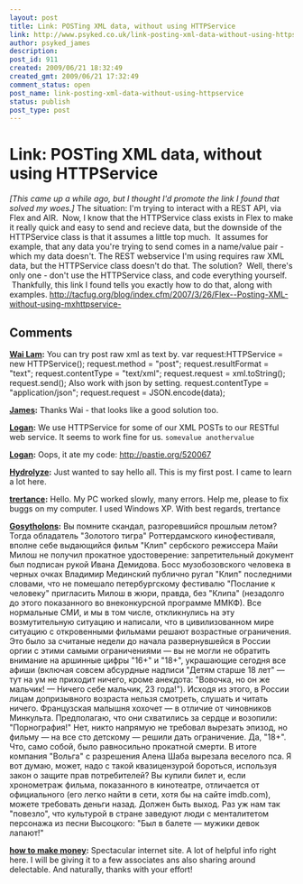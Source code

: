 ```yaml
---
layout: post
title: Link: POSTing XML data, without using HTTPService
link: http://www.psyked.co.uk/link-posting-xml-data-without-using-httpservice/
author: psyked_james
description: 
post_id: 911
created: 2009/06/21 18:32:49
created_gmt: 2009/06/21 17:32:49
comment_status: open
post_name: link-posting-xml-data-without-using-httpservice
status: publish
post_type: post
---
```


# Link: POSTing XML data, without using HTTPService

_[This came up a while ago, but I thought I'd promote the link I found that solved my woes.]_ The situation: I'm trying to interact with a REST API, via Flex and AIR.  Now, I know that the HTTPService class exists in Flex to make it really quick and easy to send and recieve data, but the downside of the HTTPService class is that it assumes a little top much.  It assumes for example, that any data you're trying to send comes in a name/value pair - which my data doesn't. The REST webservice I'm using requires raw XML data, but the HTTPService class doesn't do that. The solution?  Well, there's only one - don't use the HTTPService class, and code everything yourself.  Thankfully, this link I found tells you exactly how to do that, along with examples. <http://tacfug.org/blog/index.cfm/2007/3/26/Flex--Posting-XML-without-using-mxhttpservice->

## Comments

**[Wai Lam](#642 "2009-06-22 04:52:31"):** You can try post raw xml as text by. var request:HTTPService = new HTTPService(); request.method = "post"; request.resultFormat = "text"; request.contentType = "text/xml"; request.request = xml.toString(); request.send(); Also work with json by setting. request.contentType = "application/json"; request.request = JSON.encode(data);

**[James](#643 "2009-06-22 08:14:30"):** Thanks Wai - that looks like a good solution too.

**[Logan](#644 "2009-06-22 12:15:18"):** We use HTTPService for some of our XML POSTs to our RESTful web service. It seems to work fine for us. ` somevalue anothervalue `

**[Logan](#645 "2009-06-22 12:17:33"):** Oops, it ate my code: http://pastie.org/520067

**[Hydrolyze](#646 "2009-10-16 02:20:56"):** Just wanted to say hello all. This is my first post. I came to learn a lot here.

**[trertance](#647 "2009-11-09 15:06:12"):** Hello. My PC worked slowly, many errors. Help me, please to fix buggs on my computer. I used Windows XP. With best regards, trertance

**[Gosytholons](#648 "2013-05-04 22:51:45"):** Вы помните скандал, разгоревшийся прошлым летом? Тогда обладатель "Золотого тигра" Роттердамского кинофестиваля, вполне себе выдающийся фильм "Клип" сербского режиссера Майи Милош не получил прокатное удостоверение: запретительный документ был подписан рукой Ивана Демидова. Босс музобозовского человека в черных очках Владимир Мединский публично ругал "Клип" последними словами, что не помешало петербургскому фестивалю "Послание к человеку" пригласить Милош в жюри, правда, без "Клипа" (незадолго до этого показанного во внеконкурсной программе ММКФ). Все нормальные СМИ, и мы в том числе, откликнулись на эту возмутительную ситуацию и написали, что в цивилизованном мире ситуацию с откровенными фильмами решают возрастные ограничения. Это было за считаные недели до начала развернувшейся в России оргии с этими самыми ограничениями — вы не могли не обратить внимание на аршинные цифры "16+" и "18+", украшающие сегодня все афиши (включая совсем абсурдные надписи "Детям старше 18 лет" — тут на ум не приходит ничего, кроме анекдота: "Вовочка, но он же мальчик! — Ничего себе мальчик, 23 года!"). Исходя из этого, в России лицам допризывного возраста нельзя смотреть, слушать и читать ничего. Французская малышня хохочет — в отличие от чиновников Минкульта. Предполагаю, что они схватились за сердце и возопили: "Порнография!" Нет, никто напрямую не требовал вырезать эпизод, но фильму — на все сто детскому — решили дать ограничение. Да, "18+". Что, само собой, было равносильно прокатной смерти. В итоге компания "Вольга" с разрешения Алена Шаба вырезала веселого пса. Я вот думаю, может, надо с такой квазицензурой бороться, используя закон о защите прав потребителей? Вы купили билет и, если хронометраж фильма, показанного в кинотеатре, отличается от официального (его легко найти в сети, хотя бы на сайте imdb.com), можете требовать деньги назад. Должен быть выход. Раз уж нам так "повезло", что культурой в стране заведуют люди с менталитетом персонажа из песни Высоцкого: "Был в балете — мужики девок лапают!"

**[how to make money](#649 "2014-01-15 19:18:30"):** Spectacular internet site. A lot of helpful info right here. I will be giving it to a few associates ans also sharing around delectable. And naturally, thanks with your effort!

